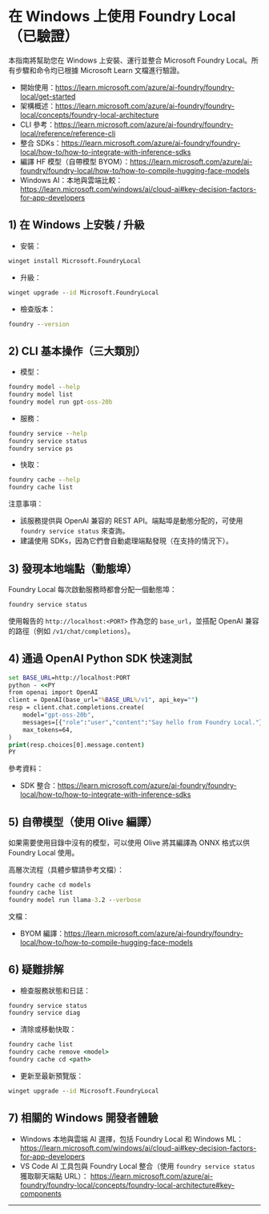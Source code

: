 <!--
CO_OP_TRANSLATOR_METADATA:
{
  "original_hash": "070a706937c5ac9feb45693b8c572d25",
  "translation_date": "2025-09-22T11:49:56+00:00",
  "source_file": "Module07/foundrylocal.md",
  "language_code": "tw"
}
-->
# 在 Windows 上使用 Foundry Local（已驗證）

本指南將幫助您在 Windows 上安裝、運行並整合 Microsoft Foundry Local。所有步驟和命令均已根據 Microsoft Learn 文檔進行驗證。

- 開始使用：https://learn.microsoft.com/azure/ai-foundry/foundry-local/get-started
- 架構概述：https://learn.microsoft.com/azure/ai-foundry/foundry-local/concepts/foundry-local-architecture
- CLI 參考：https://learn.microsoft.com/azure/ai-foundry/foundry-local/reference/reference-cli
- 整合 SDKs：https://learn.microsoft.com/azure/ai-foundry/foundry-local/how-to/how-to-integrate-with-inference-sdks
- 編譯 HF 模型（自帶模型 BYOM）：https://learn.microsoft.com/azure/ai-foundry/foundry-local/how-to/how-to-compile-hugging-face-models
- Windows AI：本地與雲端比較：https://learn.microsoft.com/windows/ai/cloud-ai#key-decision-factors-for-app-developers

## 1) 在 Windows 上安裝 / 升級

- 安裝：
```cmd
winget install Microsoft.FoundryLocal
```
- 升級：
```cmd
winget upgrade --id Microsoft.FoundryLocal
```
- 檢查版本：
```cmd
foundry --version
```


## 2) CLI 基本操作（三大類別）

- 模型：
```cmd
foundry model --help
foundry model list
foundry model run gpt-oss-20b
```
- 服務：
```cmd
foundry service --help
foundry service status
foundry service ps
```
- 快取：
```cmd
foundry cache --help
foundry cache list
```

注意事項：
- 該服務提供與 OpenAI 兼容的 REST API。端點埠是動態分配的，可使用 `foundry service status` 來查詢。
- 建議使用 SDKs，因為它們會自動處理端點發現（在支持的情況下）。

## 3) 發現本地端點（動態埠）

Foundry Local 每次啟動服務時都會分配一個動態埠：
```cmd
foundry service status
```
使用報告的 `http://localhost:<PORT>` 作為您的 `base_url`，並搭配 OpenAI 兼容的路徑（例如 `/v1/chat/completions`）。

## 4) 通過 OpenAI Python SDK 快速測試

```cmd
set BASE_URL=http://localhost:PORT
python - <<PY
from openai import OpenAI
client = OpenAI(base_url="%BASE_URL%/v1", api_key="")
resp = client.chat.completions.create(
    model="gpt-oss-20b",
    messages=[{"role":"user","content":"Say hello from Foundry Local."}],
    max_tokens=64,
)
print(resp.choices[0].message.content)
PY
```
參考資料：
- SDK 整合：https://learn.microsoft.com/azure/ai-foundry/foundry-local/how-to/how-to-integrate-with-inference-sdks

## 5) 自帶模型（使用 Olive 編譯）

如果需要使用目錄中沒有的模型，可以使用 Olive 將其編譯為 ONNX 格式以供 Foundry Local 使用。

高層次流程（具體步驟請參考文檔）：
```cmd
foundry cache cd models
foundry cache list
foundry model run llama-3.2 --verbose
```
文檔：
- BYOM 編譯：https://learn.microsoft.com/azure/ai-foundry/foundry-local/how-to/how-to-compile-hugging-face-models

## 6) 疑難排解

- 檢查服務狀態和日誌：
```cmd
foundry service status
foundry service diag
```
- 清除或移動快取：
```cmd
foundry cache list
foundry cache remove <model>
foundry cache cd <path>
```
- 更新至最新預覽版：
```cmd
winget upgrade --id Microsoft.FoundryLocal
```


## 7) 相關的 Windows 開發者體驗

- Windows 本地與雲端 AI 選擇，包括 Foundry Local 和 Windows ML：
  https://learn.microsoft.com/windows/ai/cloud-ai#key-decision-factors-for-app-developers
- VS Code AI 工具包與 Foundry Local 整合（使用 `foundry service status` 獲取聊天端點 URL）：
  https://learn.microsoft.com/azure/ai-foundry/foundry-local/concepts/foundry-local-architecture#key-components

---

